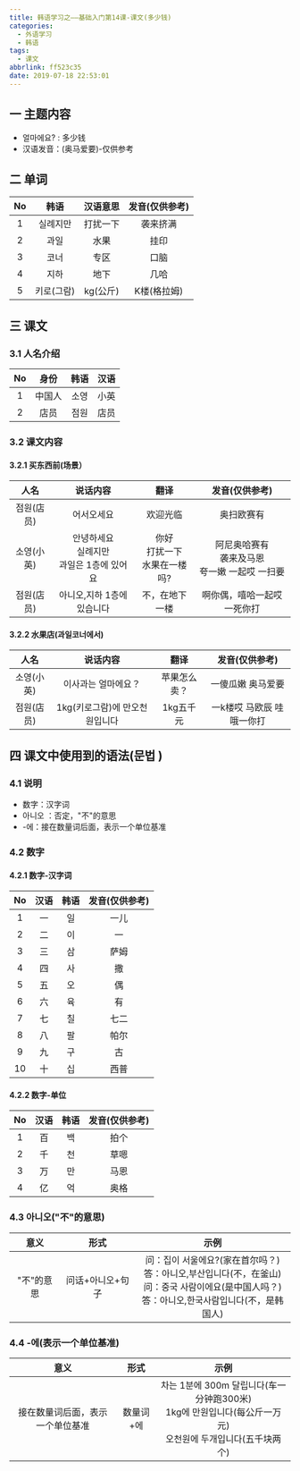 ```yaml
---
title: 韩语学习之——基础入门第14课-课文(多少钱)
categories:
  - 外语学习
  - 韩语
tags:
  - 课文
abbrlink: ff523c35
date: 2019-07-18 22:53:01
---
```


##   一 主题内容

* 얼마에요? : 多少钱
* 汉语发音：(奥马爱要)-仅供参考

<!--more-->


## 二 单词

|  No  |    韩语    | 汉语意思 | 发音(仅供参考) |
| :--: | :--------: | :------: | :------------: |
|  1   |  실례지만  | 打扰一下 |    袭来挤满    |
|  2   |    과일    |   水果   |      挂印      |
|  3   |    코너    |   专区   |      口脑      |
|  4   |    지하    |   地下   |      几哈      |
|  5   | 키로(그람) | kg(公斤) |  K楼(格拉姆)   |

## 三 课文

### 3.1 人名介绍

|  No  |  身份  | 韩语 | 汉语 |
| :--: | :----: | :--: | :--: |
|  1   | 中国人 | 소영 | 小英 |
|  2   |  店员  | 점원 | 店员 |

### 3.2 课文内容

#### 3.2.1 买东西前(场景）


|    人名    |                    说话内容                    |                翻译                 |                    发音(仅供参考)                    |
| :--------: | :--------------------------------------------: | :---------------------------------: | :--------------------------------------------------: |
| 점원(店员) |                   어서오세요                   |              欢迎光临               |                      奥扫欧赛有                      |
| 소영(小英) | 안녕하세요<br>실례지만<br/>과일은 1층에 있어요 | 你好<br/>打扰一下<br/>水果在一楼吗? | 阿尼奥哈赛有<br/>袭来及马恩<br/>夸一嫩 一起哎 一扫要 |
| 점원(店员) |           아니오,지하 1층에 있습니다           |           不，在地下一楼            |             啊你偶，嘻哈一起哎  一死你打             |

#### 3.2.2 水果店(과일코너에서)

|    人名    |            说话内容             |     翻译     |       发音(仅供参考)       |
| :--------: | :-----------------------------: | :----------: | :------------------------: |
| 소영(小英) |       이사과는 얼마에요？       | 苹果怎么卖？ |     一傻瓜嫩 奥马爱要      |
| 점원(店员) | 1kg(키로그람)에 만오천 원입니다 |  1kg五千元   | 一k楼哎  马欧辰 哇哦一你打 |


##  四 课文中使用到的语法(문법 )

### 4.1 说明

* 数字：汉字词
* 아니오 ：否定，"不"的意思
* -에：接在数量词后面，表示一个单位基准

  

### 4.2 数字

#### 4.2.1 数字-汉字词

|  No  | 汉语 | 韩语 | 发音(仅供参考) |
| :--: | :--: | :--: | :------------: |
|  1   |  一  |  일  |      一儿      |
|  2   |  二  |  이  |       一       |
|  3   |  三  |  삼  |      萨姆      |
|  4   |  四  |  사  |       撒       |
|  5   |  五  |  오  |       偶       |
|  6   |  六  |  육  |       有       |
|  7   |  七  |  칠  |      七二      |
|  8   |  八  |  팔  |      帕尔      |
|  9   |  九  |  구  |       古       |
|  10  |  十  |  십  |      西普      |

#### 4.2.2 数字-单位

|  No  | 汉语 | 韩语 | 发音(仅供参考) |
| :--: | :--: | :--: | :------------: |
|  1   |  百  |  백  |      拍个      |
|  2   |  千  |  천  |      草嗯      |
|  3   |  万  |  만  |      马恩      |
|  4   |  亿  |  억  |      奥格      |

### 4.3 아니오("不"的意思)

|    意义    |       形式       |                             示例                             |
| :--------: | :--------------: | :----------------------------------------------------------: |
| "不"的意思 | 问话+아니오+句子 | 问：집이 서울에요?(家在首尔吗？)<br/>答：아니오,부산입니다(不，在釜山)<br/>问：중국 사람이에요(是中国人吗？)<br/>答：아니오,한국사람입니다(不，是韩国人)<br/> |

### 4.4 -에(表示一个单位基准)

|               意义               |   形式    |                             示例                             |
| :------------------------------: | :-------: | :----------------------------------------------------------: |
| 接在数量词后面，表示一个单位基准 | 数量词+에 | 차는 1분에 300m 달립니다(车一分钟跑300米)<br/>1kg에 만원입니다(每公斤一万元)<br/>오천원에 두개입니다(五千块两个) |
